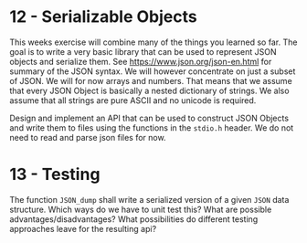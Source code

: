 # 12 - Serializable Objects
This weeks exercise will combine many of the things you learned so far.
The goal is to write a very basic library that can be used to represent
JSON objects and serialize them.
See https://www.json.org/json-en.html for summary of the JSON
syntax. We will however concentrate on just a subset of JSON.
We will for now arrays and numbers. That means that we assume that
every JSON Object is basically a nested dictionary of strings.
We also assume that all strings are pure ASCII and no unicode is required.

Design and implement an API that can be used to construct
JSON Objects and write them to files using the functions in
the `stdio.h` header. We do not need to read and parse json
files for now.


# 13 - Testing

The function `JSON_dump` shall write a serialized
version of a given `JSON` data structure.
Which ways do we have to unit test this?
What are possible advantages/disadvantages?
What possibilities do different testing
approaches leave for the resulting api?